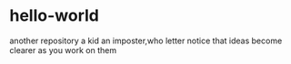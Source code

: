 # hello-world
another repository
a kid an imposter,who letter notice that ideas become clearer as you work on them
